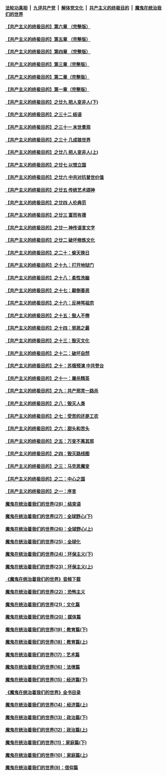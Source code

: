 ####  [法轮功真相](../../../../basic/blob/master/README.md?t=01010013) &nbsp;|&nbsp; [九评共产党](../../../../9ping.md/blob/master/README.md?t=01010013) &nbsp;|&nbsp; [解体党文化](../../../../jtdwh.md/blob/master/README.md?t=01010013)  &nbsp;|&nbsp; [共产主义的终极目的](../../../../gczydzjmd.md/blob/master/README.md?t=01010013) &nbsp;|&nbsp; [魔鬼在统治我们的世界](../../../../mgztzwmdsj.md/blob/master/README.md?t=01010013) 

#### [【共产主义的终极目的】第六章 （完整版）](../pages/nsc422/n11428913.md?t=01010013) 

#### [【共产主义的终极目的】第五章 （完整版）](../pages/nsc422/n11428912.md?t=01010013) 

#### [【共产主义的终极目的】第四章 （完整版）](../pages/nsc422/n11428907.md?t=01010013) 

#### [【共产主义的终极目的】第三章（完整版）](../pages/nsc422/n11428848.md?t=01010013) 

#### [【共产主义的终极目的】第二章（完整版）](../pages/nsc422/n11428831.md?t=01010013) 

#### [【共产主义的终极目的】第一章（完整版）](../pages/nsc422/n11417651.md?t=01010013) 

#### [【共产主义的终极目的】之廿九 把人变非人(下)](../pages/nsc422/n11344140.md?t=01010013) 

#### [【共产主义的终极目的】之三十二 结语](../pages/nsc422/n11360535.md?t=01010013) 

#### [【共产主义的终极目的】之三十一 末世景观](../pages/nsc422/n11351129.md?t=01010013) 

#### [【共产主义的终极目的】之三十 几成狼世界](../pages/nsc422/n11348280.md?t=01010013) 

#### [【共产主义的终极目的】之廿八 把人变非人(上)](../pages/nsc422/n11340492.md?t=01010013) 

#### [【共产主义的终极目的】之廿七 以恨立国](../pages/nsc422/n11336944.md?t=01010013) 

#### [【共产主义的终极目的】之廿六 中共对抗普世价值](../pages/nsc422/n11324785.md?t=01010013) 

#### [【共产主义的终极目的】之廿五 传统艺术颂神](../pages/nsc422/n11296396.md?t=01010013) 

#### [【共产主义的终极目的】之廿四 人伦典范](../pages/nsc422/n11296397.md?t=01010013) 

#### [【共产主义的终极目的】之廿三 富而有德](../pages/nsc422/n11283598.md?t=01010013) 

#### [【共产主义的终极目的】之廿一 神传语言文字](../pages/nsc422/n11263265.md?t=01010013) 

#### [【共产主义的终极目的】之廿二 破坏修炼文化](../pages/nsc422/n11245728.md?t=01010013) 

#### [【共产主义的终极目的】之二十：偷天换日](../pages/nsc422/n11238846.md?t=01010013) 

#### [【共产主义的终极目的】之十九：打开地狱门](../pages/nsc422/n11206376.md?t=01010013) 

#### [【共产主义的终极目的】之十八：柔性洗脑](../pages/nsc422/n11199994.md?t=01010013) 

#### [【共产主义的终极目的】之十七：颠倒善恶](../pages/nsc422/n11179782.md?t=01010013) 

#### [【共产主义的终极目的】之十六：反神骂祖宗](../pages/nsc422/n11166798.md?t=01010013) 

#### [【共产主义的终极目的】之十五：毁人不倦](../pages/nsc422/n11166792.md?t=01010013) 

#### [【共产主义的终极目的】之十四：邪恶之最](../pages/nsc422/n11150249.md?t=01010013) 

#### [【共产主义的终极目的】之十三：毁灭文化](../pages/nsc422/n11135227.md?t=01010013) 

#### [【共产主义的终极目的】之十二：破坏自然](../pages/nsc422/n11135214.md?t=01010013) 

#### [【共产主义的终极目的】之十：苏俄预演 中共登台](../pages/nsc422/n11118424.md?t=01010013) 

#### [【共产主义的终极目的】之十一：屠杀精英](../pages/nsc422/n11118442.md?t=01010013) 

#### [【共产主义的终极目的】之九：共产邪灵一路杀](../pages/nsc422/n11114139.md?t=01010013) 

#### [【共产主义的终极目的】之八：毁灭人类](../pages/nsc422/n11108503.md?t=01010013) 

#### [【共产主义的终极目的】之七：受苦的还是工农](../pages/nsc422/n11101809.md?t=01010013) 

#### [【共产主义的终极目的】之六：甜头和苦头](../pages/nsc422/n11096971.md?t=01010013) 

#### [【共产主义的终极目的】之五：万变不离其邪](../pages/nsc422/n11091285.md?t=01010013) 

#### [【共产主义的终极目的】之四：毁灭路线图](../pages/nsc422/n11086284.md?t=01010013) 

#### [【共产主义的终极目的】之三：马克思魔变](../pages/nsc422/n11061941.md?t=01010013) 

#### [【共产主义的终极目的】之二：中心之国](../pages/nsc422/n11047728.md?t=01010013) 

#### [【共产主义的终极目的】之一：序言](../pages/nsc422/n11086077.md?t=01010013) 

#### [魔鬼在统治着我们的世界(28)：结束语](../pages/nsc422/n10936246.md?t=01010013) 

#### [魔鬼在统治着我们的世界(27)：全球野心(下)](../pages/nsc422/n10928319.md?t=01010013) 

#### [魔鬼在统治着我们的世界(26)：全球野心(上)](../pages/nsc422/n10900318.md?t=01010013) 

#### [魔鬼在统治着我们的世界(25)：全球化](../pages/nsc422/n10788205.md?t=01010013) 

#### [魔鬼在统治着我们的世界(24)：环保主义(下)](../pages/nsc422/n10695307.md?t=01010013) 

#### [魔鬼在统治着我们的世界(23)：环保主义(上)](../pages/nsc422/n10688613.md?t=01010013) 

#### [《魔鬼在统治着我们的世界》音频下载](../pages/nsc422/n10635553.md?t=01010013) 

#### [魔鬼在统治着我们的世界(22)：恐怖主义](../pages/nsc422/n10614727.md?t=01010013) 

#### [魔鬼在统治着我们的世界(21)：文化篇](../pages/nsc422/n10597706.md?t=01010013) 

#### [魔鬼在统治着我们的世界(20)：媒体篇](../pages/nsc422/n10586579.md?t=01010013) 

#### [魔鬼在统治着我们的世界(19)：教育篇(下)](../pages/nsc422/n10564808.md?t=01010013) 

#### [魔鬼在统治着我们的世界(18)：教育篇(上)](../pages/nsc422/n10526970.md?t=01010013) 

#### [魔鬼在统治着我们的世界(17)：艺术篇](../pages/nsc422/n10499093.md?t=01010013) 

#### [魔鬼在统治着我们的世界(16)：法律篇](../pages/nsc422/n10485969.md?t=01010013) 

#### [魔鬼在统治着我们的世界(15)：经济篇(下)](../pages/nsc422/n10469975.md?t=01010013) 

#### [《魔鬼在统治着我们的世界》全书目录](../pages/nsc422/n10464261.md?t=01010013) 

#### [魔鬼在统治着我们的世界(14)：经济篇(上)](../pages/nsc422/n10457370.md?t=01010013) 

#### [魔鬼在统治着我们的世界(13)：政治篇(下)](../pages/nsc422/n10448270.md?t=01010013) 

#### [魔鬼在统治着我们的世界(12)：政治篇(上)](../pages/nsc422/n10444576.md?t=01010013) 

#### [魔鬼在统治着我们的世界(11)：家庭篇(下)](../pages/nsc422/n10440961.md?t=01010013) 

#### [魔鬼在统治着我们的世界(10)：家庭篇(上)](../pages/nsc422/n10435448.md?t=01010013) 

#### [魔鬼在统治着我们的世界(9)：信仰篇](../pages/nsc422/n10432159.md?t=01010013) 

